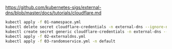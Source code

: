 https://github.com/kubernetes-sigs/external-dns/blob/master/docs/tutorials/cloudflare.md

```bash
kubectl apply -f 01-namespace.yml
kubectl delete secret cloudflare-credentials -n external-dns --ignore-not-found
kubectl create secret generic cloudflare-credentials -n external-dns --from-file=apitoken=./token.txt
kubectl apply -f 02-externaldns.yml
kubectl apply -f 03-randomservice.yml -n default
```

